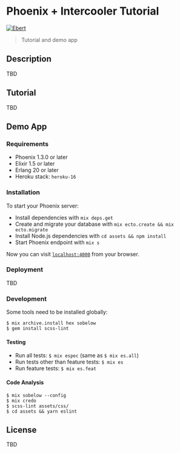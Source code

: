 # Phoenix + Intercooler Tutorial

[![Ebert](https://ebertapp.io/github/kimlindholm/phoenix_intercooler_tutorial.svg)](https://ebertapp.io/github/kimlindholm/phoenix_intercooler_tutorial)

> Tutorial and demo app

## Description

TBD

## Tutorial

TBD


## Demo App

### Requirements

* Phoenix 1.3.0 or later
* Elixir 1.5 or later
* Erlang 20 or later
* Heroku stack: `heroku-16`

### Installation

To start your Phoenix server:

  * Install dependencies with `mix deps.get`
  * Create and migrate your database with `mix ecto.create && mix ecto.migrate`
  * Install Node.js dependencies with `cd assets && npm install`
  * Start Phoenix endpoint with `mix s`

Now you can visit [`localhost:4000`](http://localhost:4000) from your browser.

### Deployment

TBD

### Development

Some tools need to be installed globally:

    $ mix archive.install hex sobelow
    $ gem install scss-lint

#### Testing

- Run all tests: `$ mix espec` (same as `$ mix es.all`)
- Run tests other than feature tests: `$ mix es`
- Run feature tests: `$ mix es.feat`

#### Code Analysis

    $ mix sobelow --config
    $ mix credo
    $ scss-lint assets/css/
    $ cd assets && yarn eslint

## License

TBD
